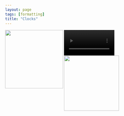 ```yaml
---
layout: page
tags: [formatting]
title: "Clocks"
---
```



<a ><img src="http://gtendas.github.io/orologi/carriage1.jpg" align="left" width="190" ></a> 
<video width="165" muted controls> <source src="http://gtendas.github.io/orologi/carriage2.mp4" type="video/mp4"> </video> 
<a ><img src="http://gtendas.github.io/orologi/carriageold1.jpg"  width="180" ></a>  

